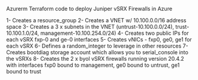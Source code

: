 Azurerm Terraform code to deploy Juniper vSRX Firewalls in Azure

1- Creates a resource_group
2- Creates a VNET w/ 10.100.0.0/16 address space
3- Creates a 3 x subnets in the VNET (untrust-10.100.0.0/24), trust-10.100.1.0/24, management-10.100.254.0/24)
4- Creates two public IPs for each vSRX fxp-0 and ge-0 interfaces
5- Creates vNICs - fxp0, ge0, ge1 for each vSRX
6- Defines a random_integer to leverage in other resources
7- Creates bootdiag storage account which allows you to serial_console into the vSRXs
8- Creates the 2 x byol vSRX firewalls running version 20.4.2 with interfaces fxp0 bound to management, ge0 bound to untrust, ge1 bound to trust

